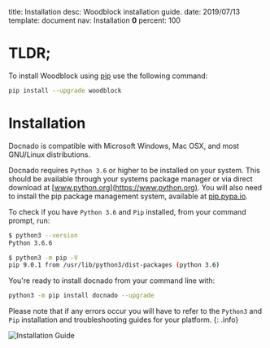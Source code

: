 title:      Installation
desc:       Woodblock installation guide.
date:       2019/07/13
template:   document
nav:        Installation __0__
percent:    100


# TLDR;

To install Woodblock using [pip](https://pip.pypa.io/en/stable/) use the following command:

```bash
pip install --upgrade woodblock
```

# Installation

Docnado is compatible with Microsoft Windows, Mac OSX, and most GNU/Linux distributions.

Docnado requires `Python 3.6` or higher to be installed on your system. This should be available through your systems package manager or via direct download at [www.python.org](https://www.python.org). You will also need to install the pip package management system, available at [pip.pypa.io](https://pip.pypa.io/en/stable/).

To check if you have `Python 3.6` and `Pip` installed, from your command prompt, run:

```bash
$ python3 --version
Python 3.6.6

$ python3 -m pip -V
pip 9.0.1 from /usr/lib/python3/dist-packages (python 3.6)
```

You're ready to install docnado from your command line with:

```bash
python3 -m pip install docnado --upgrade
```

Please note that if any errors occur you will have to refer to the `Python3` and `Pip` installation and troubleshooting guides for your platform.
{: .info}

![Installation Guide](https://youtu.be/UQkIgTbbado)
